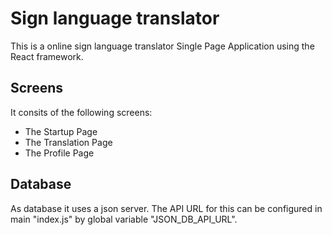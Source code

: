 # Sign language translator 

This is a online sign language translator Single Page Application using the React framework.

## Screens

It consits of the following screens:

* The Startup Page
* The Translation Page
* The Profile Page

## Database

As database it uses a json server.
The API URL for this can be configured in main "index.js" by global variable "JSON_DB_API_URL".